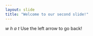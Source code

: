 ```yaml
---
layout: slide
title: "Welcome to our second slide!"
---
```

_w h a t_
Use the left arrow to go back!
